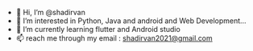 - 👋 Hi, I’m @shadirvan
- 👀 I’m interested in Python, Java and android and Web Development...
- 🌱 I’m currently learning flutter and Android studio
- 📫 reach me through my email : shadirvan2021@gmail.com

<!---
shadirvan/shadirvan is a ✨ special ✨ repository because its `README.md` (this file) appears on your GitHub profile.
You can click the Preview link to take a look at your changes.
--->
